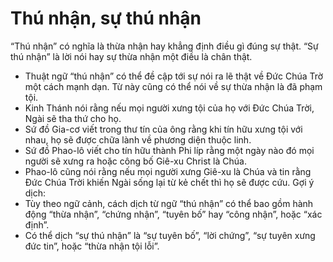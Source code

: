 # Thú nhận, sự thú nhận

“Thú nhận” có nghĩa là thừa nhận hay khẳng định điều gì đúng sự thật. “Sự thú nhận” là lời nói hay sự thừa nhận một điều là chân thật. 
- Thuật ngữ “thú nhận” có thể đề cập tới sự nói ra lẽ thật về Đức Chúa Trờ một cách mạnh dạn.  Từ này cũng có thể nói về sự thừa nhận là đã phạm tội.
- Kinh Thánh nói rằng nếu mọi người xưng tội của họ với Đức Chúa Trời, Ngài sẽ tha thứ cho họ.
- Sứ đồ Gia-cơ viết trong thư tín của ông rằng khi tín hữu xưng tội với nhau, họ sẽ được chữa lành về phương diện thuộc linh.
- Sứ đồ Phao-lô viết cho tín hữu thành Phi líp rằng một ngày nào đó mọi người sẽ xưng ra hoặc công bố Giê-xu Christ là Chúa.
- Phao-lô cũng nói rằng nếu mọi người xưng Giê-xu là Chúa và tin rằng Đức Chúa Trời khiến Ngài sống lại từ kẻ chết thì họ sẽ được cứu.
Gợi ý dịch: 
- Tùy theo ngữ cảnh, cách dịch từ ngữ “thú nhận” có thể bao gồm hành động “thừa nhận”, “chứng nhận”, “tuyên bố” hay “công nhận”, hoặc “xác định”.
- Có thể dịch “sự thú nhận” là “sự tuyên bố”, “lời chứng”, “sự tuyên xưng đức tin”, hoặc “thừa nhận tội lỗi”.

